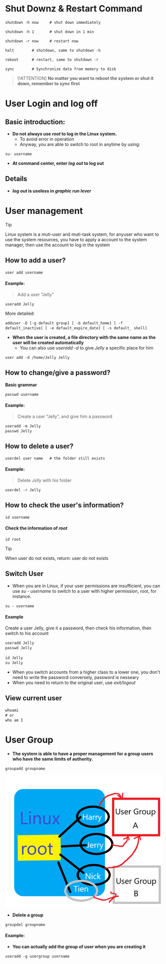 # Shut Downz & Restart Command

```Linux
shutdown -h now     # shut down immediately
```

```Linux
shutdown -h 1       # shut down in 1 min
```

```Linux
shutdown -r now     # restart now
```

```Linux
halt        # shutdown, same to shutdown -h
```

```Linux
reboot      # restart, same to shutdown -r
```
```Linux
sync        # Synchronize data from memory to disk
```
> [!ATTENTION]
> **No matter you want to reboot the system or shut it down, remember to _sync_ first**

# User Login and log off

## Basic introduction:
- **Do not always use _root_ to log in the Linux system.**
  - To avoid error in operation
  - Anyway, you are able to switch to root in anytime by using:

```Linux
su- username
```
- **At command center, enter _log out_ to log out**

## Details
- **_log out_ is useless in _graphic run lever_**

# User management
> [!TIP]
> Linux system is a muti-user and muti-task system, for anyuser who want to use the system resources, you have to apply a account to the system manager, then use the account to log in the system

## How to add a user?

```Linux
user add username
```

#### Example:
> Add a user "Jelly"
```Linux
useradd Jelly
```
More detailed:
```Linux
adduser -D [-g default group] [ -b default_home] [ -f default_inactive] [ -e default_expire_date] [ -s default_ shell]
```
- **When the user is created, a file directory with the same name as the user will be created automatically**
  - You can also use _useradd -d_ to give _Jelly_ a specific place for him
```Linux
user add -d /home/Jelly Jelly
```

## How to change/give a password?

**Basic grammar**
```Linux
passwd username
```
#### Example:
> Create a user "Jelly", and give him a password

```Linux
useradd -m Jelly
passwd Jelly
```

## How to delete a user?

```Linux
userdel user name   # the folder still exists
```

#### Example:

>Delete _Jelly_ with his folder

```Linux
userdel -r Jelly
```

## How to check the user's information?
```Linux
id username
```
#### Check the information of _root_
```Linux
id root
```
> [!TIP]
> When user do not exists, return: user do not exists

## Switch User
- When you are in Linux, if your user permissions are insufficient, you can use _su - username_ to switch to a user with higher permission, root, for instance.

```Linux
su - username
```

#### Example
Create a user Jelly, give it a password, then check his information, then switch to his account

```Linux
useradd Jelly
passwd Jelly

id Jelly
su Jelly
```

- When you switch accounts from a higher class to a lower one, you don't need to write the password conversely, password is nesseary
- When you need to return to the original user, use _exit/logout_

## View current user
```Linux
whoami
# or
who am I
```

# User Group
- **The system is able to have a proper management for a group users who have the same limits of authority.**
```Linux
groupadd groupname
```
![](1.png)

- **Delete a group**

```Linux
groupdel groupname
```

#### Example:

- **You can actually add the group of user when you are creating it**
  
```Linux
useradd -g usergroup username
```


